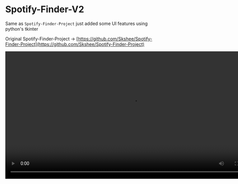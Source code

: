 # Spotify-Finder-V2

Same as `Spotify-Finder-Project` just added some UI features using python's tkinter

Original Spotify-Finder-Project -> [https://github.com/Skshee/Spotify-Finder-Project](https://github.com/Skshee/Spotify-Finder-Project)

<video width="800" controls>
  <source src="Spotify-Artist-Vid.mp4" type="video/mp4">
</video>
